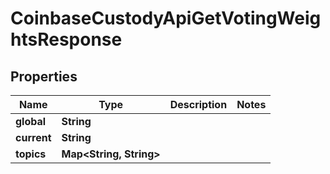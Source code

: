 
# CoinbaseCustodyApiGetVotingWeightsResponse

## Properties
Name | Type | Description | Notes
------------ | ------------- | ------------- | -------------
**global** | **String** |  | 
**current** | **String** |  | 
**topics** | **Map&lt;String, String&gt;** |  | 



